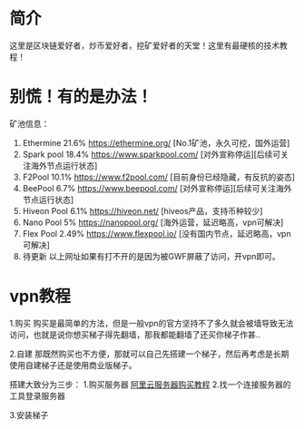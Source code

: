 # 简介
这里是区块链爱好者，炒币爱好者，挖矿爱好者的天堂！这里有最硬核的技术教程！

# 别慌！有的是办法！
 矿池信息：

1. Ethermine   21.6%  https://ethermine.org/        [No.1矿池，永久可挖，国外运营]
2. Spark pool  18.4%  https://www.sparkpool.com/    [对外宣称停运][后续可关注海外节点运行状态]
3. F2Pool      10.1%  https://www.f2pool.com/       [目前身份已经隐藏，有反抗的姿态]
4. BeePool     6.7%   https://www.beepool.com/      [对外宣称停运][后续可关注海外节点运行状态]
5. Hiveon Pool 6.1%   https://hiveon.net/           [hiveos产品，支持币种较少]
6. Nano Pool   5%     https://nanopool.org/         [海外运营，延迟略高，vpn可解决]
7. Flex Pool   2.49%  https://www.flexpool.io/      [没有国内节点，延迟略高，vpn可解决]
8. 待更新    以上网址如果有打不开的是因为被GWF屏蔽了访问，开vpn即可。

# vpn教程

1.购买
购买是最简单的方法，但是一般vpn的官方坚持不了多久就会被墙导致无法访问，也就是说你想买梯子得先翻墙，那我都能翻墙了还买你梯子作甚..

2.自建
那既然购买也不方便，那就可以自己先搭建一个梯子，然后再考虑是长期使用自建梯子还是使用商业版梯子。

搭建大致分为三步：
1.购买服务器
[阿里云服务器购买教程](https://raw.githubusercontent.com/btcusdt/btceth/main/%E6%9C%8D%E5%8A%A1%E5%99%A8%E8%B4%AD%E4%B9%B0%E6%95%99%E7%A8%8B/%E9%98%BF%E9%87%8C%E4%BA%91%E6%9C%8D%E5%8A%A1%E5%99%A8%E8%B4%AD%E4%B9%B0%E6%95%99%E7%A8%8B.md)
2.找一个连接服务器的工具登录服务器

3.安装梯子
